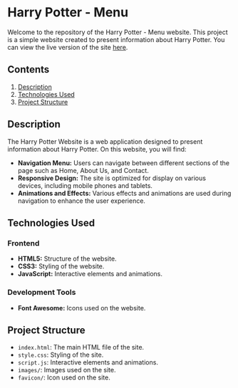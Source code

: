 # Harry Potter - Menu

Welcome to the repository of the Harry Potter - Menu website. This project is a simple website created to present information about Harry Potter. You can view the live version of the site [here](https://lenkalaznovska.github.io/Harry_Potter-Menu/).

## Contents

1. [Description](#description)
2. [Technologies Used](#technologies-used)
3. [Project Structure](#project-structure)

## Description

The Harry Potter Website is a web application designed to present information about Harry Potter. On this website, you will find:

- **Navigation Menu:** Users can navigate between different sections of the page such as Home, About Us, and Contact.
- **Responsive Design:** The site is optimized for display on various devices, including mobile phones and tablets.
- **Animations and Effects:** Various effects and animations are used during navigation to enhance the user experience.

## Technologies Used

### Frontend

- **HTML5:** Structure of the website.
- **CSS3:** Styling of the website.
- **JavaScript:** Interactive elements and animations.

### Development Tools

- **Font Awesome:** Icons used on the website.

## Project Structure

- `index.html`: The main HTML file of the site.
- `style.css`: Styling of the site.
- `script.js`: Interactive elements and animations.
- `images/`: Images used on the site.
- `favicon/`: Icon used on the site.
